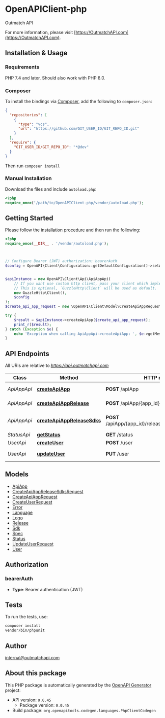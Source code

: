 # OpenAPIClient-php

Outmatch API

For more information, please visit [https://OutmatchAPI.com](https://OutmatchAPI.com).

## Installation & Usage

### Requirements

PHP 7.4 and later.
Should also work with PHP 8.0.

### Composer

To install the bindings via [Composer](https://getcomposer.org/), add the following to `composer.json`:

```json
{
  "repositories": [
    {
      "type": "vcs",
      "url": "https://github.com/GIT_USER_ID/GIT_REPO_ID.git"
    }
  ],
  "require": {
    "GIT_USER_ID/GIT_REPO_ID": "*@dev"
  }
}
```

Then run `composer install`

### Manual Installation

Download the files and include `autoload.php`:

```php
<?php
require_once('/path/to/OpenAPIClient-php/vendor/autoload.php');
```

## Getting Started

Please follow the [installation procedure](#installation--usage) and then run the following:

```php
<?php
require_once(__DIR__ . '/vendor/autoload.php');



// Configure Bearer (JWT) authorization: bearerAuth
$config = OpenAPI\Client\Configuration::getDefaultConfiguration()->setAccessToken('YOUR_ACCESS_TOKEN');


$apiInstance = new OpenAPI\Client\Api\ApiAppApi(
    // If you want use custom http client, pass your client which implements `GuzzleHttp\ClientInterface`.
    // This is optional, `GuzzleHttp\Client` will be used as default.
    new GuzzleHttp\Client(),
    $config
);
$create_api_app_request = new \OpenAPI\Client\Model\CreateApiAppRequest(); // \OpenAPI\Client\Model\CreateApiAppRequest

try {
    $result = $apiInstance->createApiApp($create_api_app_request);
    print_r($result);
} catch (Exception $e) {
    echo 'Exception when calling ApiAppApi->createApiApp: ', $e->getMessage(), PHP_EOL;
}

```

## API Endpoints

All URIs are relative to *https://api.outmatchapi.com*

Class | Method | HTTP request | Description
------------ | ------------- | ------------- | -------------
*ApiAppApi* | [**createApiApp**](docs/Api/ApiAppApi.md#createapiapp) | **POST** /apiApp | Create api app
*ApiAppApi* | [**createApiAppRelease**](docs/Api/ApiAppApi.md#createapiapprelease) | **POST** /apiApp/{app_id}/release | Create api app release
*ApiAppApi* | [**createApiAppReleaseSdks**](docs/Api/ApiAppApi.md#createapiappreleasesdks) | **POST** /apiApp/{app_id}/release/{release_version}/sdk | Generate sdks for a relase
*StatusApi* | [**getStatus**](docs/Api/StatusApi.md#getstatus) | **GET** /status | 
*UserApi* | [**createUser**](docs/Api/UserApi.md#createuser) | **POST** /user | Create user
*UserApi* | [**updateUser**](docs/Api/UserApi.md#updateuser) | **PUT** /user | Update user

## Models

- [ApiApp](docs/Model/ApiApp.md)
- [CreateApiAppReleaseSdksRequest](docs/Model/CreateApiAppReleaseSdksRequest.md)
- [CreateApiAppRequest](docs/Model/CreateApiAppRequest.md)
- [CreateUserRequest](docs/Model/CreateUserRequest.md)
- [Error](docs/Model/Error.md)
- [Language](docs/Model/Language.md)
- [Logo](docs/Model/Logo.md)
- [Release](docs/Model/Release.md)
- [Sdk](docs/Model/Sdk.md)
- [Spec](docs/Model/Spec.md)
- [Status](docs/Model/Status.md)
- [UpdateUserRequest](docs/Model/UpdateUserRequest.md)
- [User](docs/Model/User.md)

## Authorization

### bearerAuth

- **Type**: Bearer authentication (JWT)

## Tests

To run the tests, use:

```bash
composer install
vendor/bin/phpunit
```

## Author

internal@outmatchapi.com

## About this package

This PHP package is automatically generated by the [OpenAPI Generator](https://openapi-generator.tech) project:

- API version: `0.0.45`
    - Package version: `0.0.45`
- Build package: `org.openapitools.codegen.languages.PhpClientCodegen`
